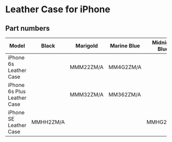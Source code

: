 # Leather Case for iPhone

## Part numbers

| Model | Black | Marigold | Marine Blue | Midnight Blue | Storm Gray |
|-------|-----|-----|-----|-----|-----|
| iPhone 6s Leather Case |  | MMM22ZM/A | MM4G2ZM/A |  | MM4D2ZM/A |
| iPhone 6s Plus Leather Case |  | MMM32ZM/A | MM362ZM/A |  | MM322ZM/A |
| iPhone SE Leather Case | MMHH2ZM/A |  |  | MMHG2ZM/A |  |
